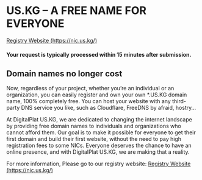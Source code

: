 # US.KG – A FREE NAME FOR EVERYONE
[Registry Website (https://nic.us.kg/)](https://nic.us.kg/)
#### Your request is typically processed within 15 minutes after submission.
## Domain names no longer cost
Now, regardless of your project, whether you’re an individual or an organization, you can easily register and own your own *.US.KG domain name, 100% completely free. You can host your website with any third-party DNS service you like, such as Cloudflare, FreeDNS by afraid, hostry…

At DigitalPlat US.KG, we are dedicated to changing the internet landscape by providing free domain names to individuals and organizations who cannot afford them. Our goal is to make it possible for everyone to get their first domain and build their first website, without the need to pay high registration fees to some NICs. Everyone deserves the chance to have an online presence, and with DigitalPlat US.KG, we are making that a reality.

For more information, Please go to our registry website: [Registry Website (https://nic.us.kg/)](https://nic.us.kg/)

